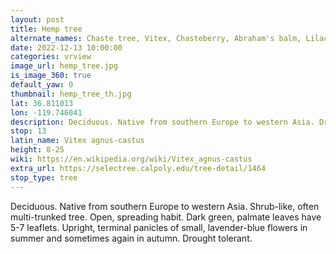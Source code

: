 ```yaml
---
layout: post
title: Hemp tree
alternate_names: Chaste tree, Vitex, Chasteberry, Abraham's balm, Lilac Chastetree, or Monk's pepper
date: 2022-12-13 10:00:00
categories: vrview
image_url: hemp_tree.jpg
is_image_360: true
default_yaw: 0
thumbnail: hemp_tree_th.jpg
lat: 36.811013
lon: -119.746041
description: Deciduous. Native from southern Europe to western Asia. Drought tolerant.
stop: 13
latin_name: Vitex agnus-castus
height: 8-25
wiki: https://en.wikipedia.org/wiki/Vitex_agnus-castus
extra_url: https://selectree.calpoly.edu/tree-detail/1464
stop_type: tree
---
```

Deciduous. Native from southern Europe to western Asia. Shrub-like, often multi-trunked tree. Open, spreading habit. Dark green, palmate leaves have 5-7 leaflets. Upright, terminal panicles of small, lavender-blue flowers in summer and sometimes again in autumn. Drought tolerant.